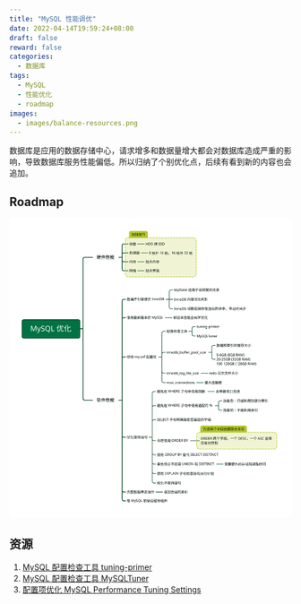 ```yaml
---
title: "MySQL 性能调优"
date: 2022-04-14T19:59:24+08:00
draft: false
reward: false
categories:
  - 数据库
tags:
  - MySQL
  - 性能优化
  - roadmap
images:
  - images/balance-resources.png
---
```


数据库是应用的数据存储中心，请求增多和数据量增大都会对数据库造成严重的影响，导致数据库服务性能偏低。所以归纳了个别优化点，后续有看到新的内容也会追加。

<!--more-->

## Roadmap

![](MySQL-optimization.svg)

## 资源

1. [MySQL 配置检查工具 tuning-primer](https://github.com/RootService/tuning-primer)
2. [MySQL 配置检查工具 MySQLTuner](https://github.com/major/MySQLTuner-perl)
3. [配置项优化 MySQL Performance Tuning Settings](https://www.percona.com/blog/2014/01/28/10-mysql-performance-tuning-settings-after-installation/)
